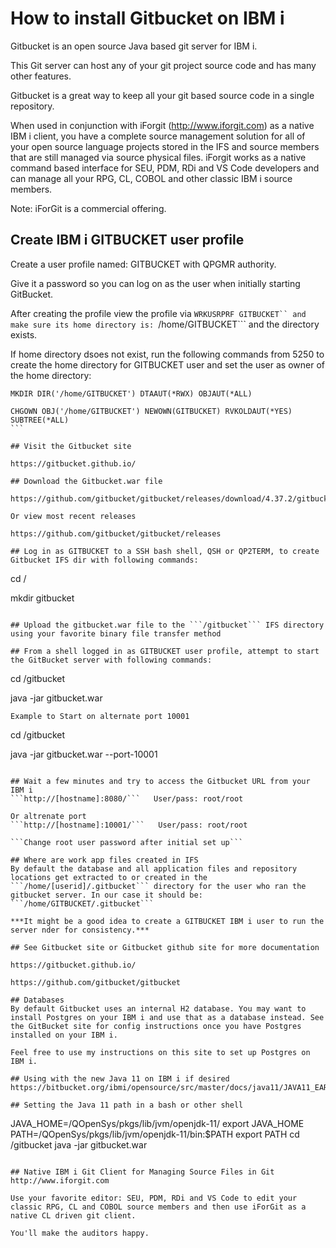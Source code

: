# How to install Gitbucket on IBM i 
Gitbucket is an open source Java based git server for IBM i.

This Git server can host any of your git project source code and has many other features. 

Gitbucket is a great way to keep all your git based source code in a single repository. 

When used in conjunction with iForgit (http://www.iforgit.com) as a native IBM i client, you have a complete source management solution for all of your open source language projects stored in the IFS and source members that are still managed via source physical files. iForgit works as a native command based interface for SEU, PDM, RDi and VS Code developers and can manage all your RPG, CL, COBOL and other classic IBM i source members. 

Note: iForGit is a commercial offering.

## Create IBM i GITBUCKET user profile

Create a user profile named: GITBUCKET with QPGMR authority. 

Give it a password so you can log on as the user when initially starting GitBucket.

After creating the profile view the profile via ```WRKUSRPRF GITBUCKET`` and make sure its home directory is: ```/home/GITBUCKET``` and the directory exists. 

If home directory dsoes not exist, run the following commands from 5250 to create the home directory for GITBUCKET user and set the user as owner of the home directory:
```
MKDIR DIR('/home/GITBUCKET') DTAAUT(*RWX) OBJAUT(*ALL)  
 
CHGOWN OBJ('/home/GITBUCKET') NEWOWN(GITBUCKET) RVKOLDAUT(*YES) SUBTREE(*ALL)                                                                          ```

## Visit the Gitbucket site

https://gitbucket.github.io/

## Download the Gitbucket.war file 

https://github.com/gitbucket/gitbucket/releases/download/4.37.2/gitbucket.war

Or view most recent releases

https://github.com/gitbucket/gitbucket/releases

## Log in as GITBUCKET to a SSH bash shell, QSH or QP2TERM, to create Gitbucket IFS dir with following commands:
```
cd /

mkdir gitbucket
```

## Upload the gitbucket.war file to the ```/gitbucket``` IFS directory using your favorite binary file transfer method

## From a shell logged in as GITBUCKET user profile, attempt to start the GitBucket server with following commands:
```
cd /gitbucket

java -jar gitbucket.war
```
Example to Start on alternate port 10001
```
cd /gitbucket

java -jar gitbucket.war  --port-10001
```

## Wait a few minutes and try to access the Gitbucket URL from your IBM i 
```http://[hostname]:8080/```   User/pass: root/root

Or altrenate port
```http://[hostname]:10001/```   User/pass: root/root

```Change root user password after initial set up```

## Where are work app files created in IFS
By default the database and all application files and repository locations get extracted to or created in the ```/home/[userid]/.gitbucket``` directory for the user who ran the gitbucket server. In our case it should be:  ```/home/GITBUCKET/.gitbucket```

***It might be a good idea to create a GITBUCKET IBM i user to run the server nder for consistency.***

## See Gitbucket site or Gitbucket github site for more documentation

https://gitbucket.github.io/

https://github.com/gitbucket/gitbucket

## Databases
By default Gitbucket uses an internal H2 database. You may want to install Postgres on your IBM i and use that as a database instead. See the GitBucket site for config instructions once you have Postgres installed on your IBM i. 

Feel free to use my instructions on this site to set up Postgres on IBM i. 

## Using with the new Java 11 on IBM i if desired
https://bitbucket.org/ibmi/opensource/src/master/docs/java11/JAVA11_EARLY_ACCESS.md

## Setting the Java 11 path in a bash or other shell
```
JAVA_HOME=/QOpenSys/pkgs/lib/jvm/openjdk-11/
export JAVA_HOME
PATH=/QOpenSys/pkgs/lib/jvm/openjdk-11/bin:$PATH
export PATH
cd /gitbucket
java -jar gitbucket.war
```

## Native IBM i Git Client for Managing Source Files in Git
http://www.iforgit.com

Use your favorite editor: SEU, PDM, RDi and VS Code to edit your classic RPG, CL and COBOL source members and then use iForGit as a native CL driven git client.

You'll make the auditors happy.
